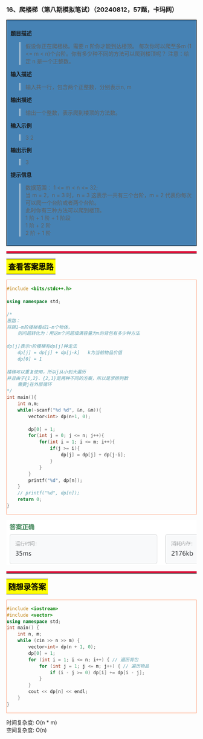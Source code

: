 ### 16、爬楼梯（第八期模拟笔试）（20240812，57题，卡玛网）
<div style="border: 1px solid black; padding: 10px; background-color: SteelBlue;">

**题目描述**
>假设你正在爬楼梯。需要 n 阶你才能到达楼顶。 
每次你可以爬至多m (1 <= m < n)个台阶。你有多少种不同的方法可以爬到楼顶呢？ 
注意：给定 n 是一个正整数。

**输入描述**
>输入共一行，包含两个正整数，分别表示n, m

**输出描述**
>输出一个整数，表示爬到楼顶的方法数。

**输入示例**
>3 2

**输出示例**
>3

**提示信息**
>数据范围：
1 <= m < n <= 32;  
当 m = 2，n = 3 时，n = 3 这表示一共有三个台阶，m = 2 代表你每次可以爬一个台阶或者两个台阶。  
此时你有三种方法可以爬到楼顶。  
1 阶 + 1 阶 + 1 阶段  
1 阶 + 2 阶  
2 阶 + 1 阶  

  </p>
</div>

<hr style="border-top: 5px solid #DC143C;">
<table>
  <tr>
    <td bgcolor="Yellow" style="padding: 5px; border: 0px solid black;">
      <span style="font-weight: bold; font-size: 20px;color: black;">
      查看答案思路
      </span>
    </td>
  </tr>
</table>
<div style="padding: 0px; border: 1.5px solid LightSalmon; margin-bottom: 10px;">

```C++
#include <bits/stdc++.h>

using namespace std;

/*
思路：
将跳1~m阶楼梯看成1~m个物体，
    则问题转化为：用这m个问题填满容量为n的背包有多少种方法
    
dp[j]表示n阶楼梯有dp[j]种走法
    dp[j] = dp[j] + dp[j-k]   k为当前物品价值
    dp[0] = 1
    
楼梯可以重复使用，所以j从小到大遍历
并且由于{1,2}、{2,1}是两种不同的方案，所以是求排列数
    需要j在外层循环
*/
int main(){
    int n,m;
    while(~scanf("%d %d", &n, &m)){
        vector<int> dp(n+1, 0);
        
        dp[0] = 1;
        for(int j = 0; j <= n; j++){
            for(int i = 1; i <= m; i++){
                if(j >= i){
                    dp[j] = dp[j] + dp[j-i];
                }
            }
        }
        printf("%d", dp[n]);
    }
    // printf("%d", dp[n]);
    return 0;
}

```

</div>

![alt text](image/a70512ed6c50ac86625b4f967e014a8.png)

<hr style="border-top: 5px solid #DC143C;">

<table>
  <tr>
    <td bgcolor="Yellow" style="padding: 5px; border: 0px solid black;">
      <span style="font-weight: bold; font-size: 20px;color: black;">
      随想录答案
      </span>
    </td>
  </tr>
</table>

<div style="padding: 0px; border: 1.5px solid LightSalmon; margin-bottom: 10px">

```C++
#include <iostream>
#include <vector>
using namespace std;
int main() {
    int n, m;
    while (cin >> n >> m) {
        vector<int> dp(n + 1, 0);
        dp[0] = 1;
        for (int i = 1; i <= n; i++) { // 遍历背包
            for (int j = 1; j <= m; j++) { // 遍历物品
                if (i - j >= 0) dp[i] += dp[i - j];
            }
        }
        cout << dp[n] << endl;
    }
}
```
</div>

时间复杂度: O(n * m)  
空间复杂度: O(n)